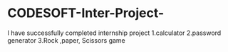 # CODESOFT-Inter-Project-
I have successfully completed internship project
1.calculator
2.password generator 
3.Rock ,paper, Scissors game 
